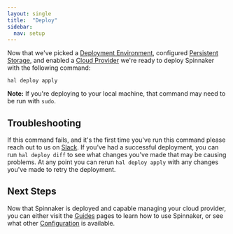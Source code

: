 ```yaml
---
layout: single
title:  "Deploy"
sidebar:
  nav: setup
---
```


Now that we've picked a [Deployment Environment](/setup/install/environment/),
configured [Persistent Storage](/setup/install/storage/), and enabled a [Cloud
Provider](/setup/install/providers/) we're ready to
deploy Spinnaker with the following command:

```
hal deploy apply
```

__Note:__ If you're deploying to your local machine, that command may need to
be run with `sudo`.

## Troubleshooting

If this command fails, and it's the first time you've run this command please
reach out to us on [Slack](http://join.spinnaker.io). If you've had a successful
deployment, you can run `hal deploy diff` to see what changes you've made that
may be causing problems. At any point you can rerun `hal deploy apply` with any
changes you've made to retry the deployment.

## Next Steps

Now that Spinnaker is deployed and capable managing your cloud provider, you
can either visit the [Guides](/guides) pages to learn how to use Spinnaker, or
see what other [Configuration](/setup/install/configuration/) is available.
